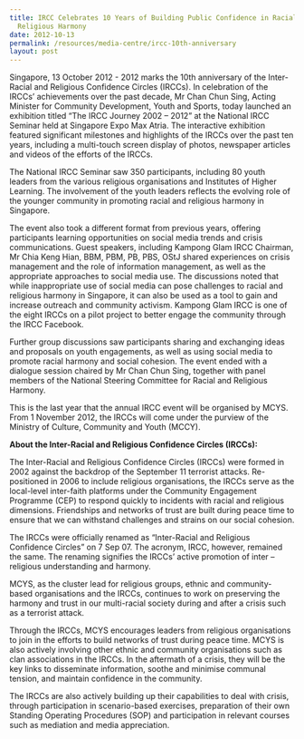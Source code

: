 ```yaml
---
title: IRCC Celebrates 10 Years of Building Public Confidence in Racial and
  Religious Harmony
date: 2012-10-13
permalink: /resources/media-centre/ircc-10th-anniversary
layout: post
---
```

Singapore, 13 October 2012 - 2012 marks the 10th anniversary of the Inter-Racial and Religious Confidence Circles (IRCCs). In celebration of the IRCCs’ achievements over the past decade, Mr Chan Chun Sing, Acting Minister for Community Development, Youth and Sports, today launched an exhibition titled “The IRCC Journey 2002 – 2012” at the National IRCC Seminar held at Singapore Expo Max Atria. The interactive exhibition featured significant milestones and highlights of the IRCCs over the past ten years, including a multi-touch screen display of photos, newspaper articles and videos of the efforts of the IRCCs.

The National IRCC Seminar saw 350 participants, including 80 youth leaders from the various religious organisations and Institutes of Higher Learning. The involvement of the youth leaders reflects the evolving role of the younger community in promoting racial and religious harmony in Singapore. 

The event also took a different format from previous years, offering participants learning opportunities on social media trends and crisis communications. Guest speakers, including Kampong Glam IRCC Chairman, Mr Chia Keng Hian, BBM, PBM, PB, PBS, OStJ shared experiences on crisis management and the role of information management, as well as the appropriate approaches to social media use. The discussions noted that while inappropriate use of social media can pose challenges to racial and religious harmony in Singapore, it can also be used as a tool to gain and increase outreach and community activism. Kampong Glam IRCC is one of the eight IRCCs on a pilot project to better engage the community through the IRCC Facebook.

Further group discussions saw participants sharing and exchanging ideas and proposals on youth engagements, as well as using social media to promote racial harmony and social cohesion. The event ended with a dialogue session chaired by Mr Chan Chun Sing, together with panel members of the National Steering Committee for Racial and Religious Harmony.

This is the last year that the annual IRCC event will be organised by MCYS. From 1 November 2012, the IRCCs will come under the purview of the Ministry of Culture, Community and Youth (MCCY).

**About the Inter-Racial and Religious Confidence Circles (IRCCs):**

The Inter-Racial and Religious Confidence Circles (IRCCs) were formed in 2002 against the backdrop of the September 11 terrorist attacks. Re-positioned in 2006 to include religious organisations, the IRCCs serve as the local-level inter-faith platforms under the Community Engagement Programme (CEP) to respond quickly to incidents with racial and religious dimensions. Friendships and networks of trust are built during peace time to ensure that we can withstand challenges and strains on our social cohesion.

The IRCCs were officially renamed as “Inter-Racial and Religious Confidence Circles” on 7 Sep 07. The acronym, IRCC, however, remained the same. The renaming signifies the IRCCs’ active promotion of inter – religious understanding and harmony.

MCYS, as the cluster lead for religious groups, ethnic and community-based organisations and the IRCCs, continues to work on preserving the harmony and trust in our multi-racial society during and after a crisis such as a terrorist attack.

Through the IRCCs, MCYS encourages leaders from religious organisations to join in the efforts to build networks of trust during peace time. MCYS is also actively involving other ethnic and community organisations such as clan associations in the IRCCs. In the aftermath of a crisis, they will be the key links to disseminate information, soothe and minimise communal tension, and maintain confidence in the community.

The IRCCs are also actively building up their capabilities to deal with crisis, through participation in scenario-based exercises, preparation of their own Standing Operating Procedures (SOP) and participation in relevant courses such as mediation and media appreciation.